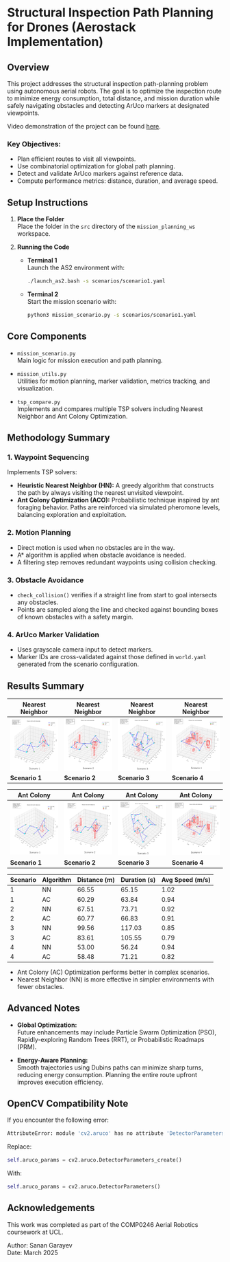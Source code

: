 # Structural Inspection Path Planning for Drones (Aerostack Implementation)

## Overview

This project addresses the structural inspection path-planning problem using autonomous aerial robots. The goal is to optimize the inspection route to minimize energy consumption, total distance, and mission duration while safely navigating obstacles and detecting ArUco markers at designated viewpoints.

Video demonstration of the project can be found [here](https://youtu.be/b41qtKMcLnA).

### Key Objectives:
- Plan efficient routes to visit all viewpoints.
- Use combinatorial optimization for global path planning.
- Detect and validate ArUco markers against reference data.
- Compute performance metrics: distance, duration, and average speed.

## Setup Instructions

1. **Place the Folder**  
   Place the folder in the `src` directory of the `mission_planning_ws` workspace.

2. **Running the Code**

   - **Terminal 1**  
     Launch the AS2 environment with:
     ```bash
     ./launch_as2.bash -s scenarios/scenario1.yaml
     ```

   - **Terminal 2**  
     Start the mission scenario with:
     ```bash
     python3 mission_scenario.py -s scenarios/scenario1.yaml
     ```

## Core Components

- `mission_scenario.py`  
  Main logic for mission execution and path planning.

- `mission_utils.py`  
  Utilities for motion planning, marker validation, metrics tracking, and visualization.

- `tsp_compare.py`  
  Implements and compares multiple TSP solvers including Nearest Neighbor and Ant Colony Optimization.

## Methodology Summary

### 1. Waypoint Sequencing
Implements TSP solvers:
- **Heuristic Nearest Neighbor (HN):** A greedy algorithm that constructs the path by always visiting the nearest unvisited viewpoint.
- **Ant Colony Optimization (ACO):** Probabilistic technique inspired by ant foraging behavior. Paths are reinforced via simulated pheromone levels, balancing exploration and exploitation.

### 2. Motion Planning
- Direct motion is used when no obstacles are in the way.
- A* algorithm is applied when obstacle avoidance is needed.
- A filtering step removes redundant waypoints using collision checking.

### 3. Obstacle Avoidance
- `check_collision()` verifies if a straight line from start to goal intersects any obstacles.
- Points are sampled along the line and checked against bounding boxes of known obstacles with a safety margin.

### 4. ArUco Marker Validation
- Uses grayscale camera input to detect markers.
- Marker IDs are cross-validated against those defined in `world.yaml` generated from the scenario configuration.

## Results Summary

| Nearest Neighbor | Nearest Neighbor | Nearest Neighbor | Nearest Neighbor |
|------------------|------------------|------------------|------------------|
| <img src="images/NN_S1.png" width="250"/> | <img src="images/NN_S2.png" width="250"/> | <img src="images/NN_S3.png" width="250"/> | <img src="images/NN_S4.png" width="250"/> |
| **Scenario 1** | **Scenario 2** | **Scenario 3** | **Scenario 4** |

| Ant Colony | Ant Colony | Ant Colony | Ant Colony |
|------------|------------|------------|------------|
| <img src="images/AC_S1.png" width="250"/> | <img src="images/AC_S2.png" width="250"/> | <img src="images/AC_S3.png" width="250"/> | <img src="images/AC_S4.png" width="250"/> |
| **Scenario 1** | **Scenario 2** | **Scenario 3** | **Scenario 4** |


| Scenario | Algorithm | Distance (m) | Duration (s) | Avg Speed (m/s) |
|----------|-----------|--------------|--------------|-----------------|
| 1        | NN        | 66.55        | 65.15        | 1.02            |
| 1        | AC        | 60.29        | 63.84        | 0.94            |
| 2        | NN        | 67.51        | 73.71        | 0.92            |
| 2        | AC        | 60.77        | 66.83        | 0.91            |
| 3        | NN        | 99.56        | 117.03       | 0.85            |
| 3        | AC        | 83.61        | 105.55       | 0.79            |
| 4        | NN        | 53.00        | 56.24        | 0.94            |
| 4        | AC        | 58.48        | 71.21        | 0.82            |

- Ant Colony (AC) Optimization performs better in complex scenarios.
- Nearest Neighbor (NN) is more effective in simpler environments with fewer obstacles.

## Advanced Notes

- **Global Optimization:**  
  Future enhancements may include Particle Swarm Optimization (PSO), Rapidly-exploring Random Trees (RRT), or Probabilistic Roadmaps (PRM).

- **Energy-Aware Planning:**  
  Smooth trajectories using Dubins paths can minimize sharp turns, reducing energy consumption. Planning the entire route upfront improves execution efficiency.

## OpenCV Compatibility Note

If you encounter the following error:
```bash
AttributeError: module 'cv2.aruco' has no attribute 'DetectorParameters_create'
```

Replace:
```python
self.aruco_params = cv2.aruco.DetectorParameters_create()
```

With:
```python
self.aruco_params = cv2.aruco.DetectorParameters()
```

## Acknowledgements

This work was completed as part of the COMP0246 Aerial Robotics coursework at UCL.

Author: Sanan Garayev  
Date: March 2025
